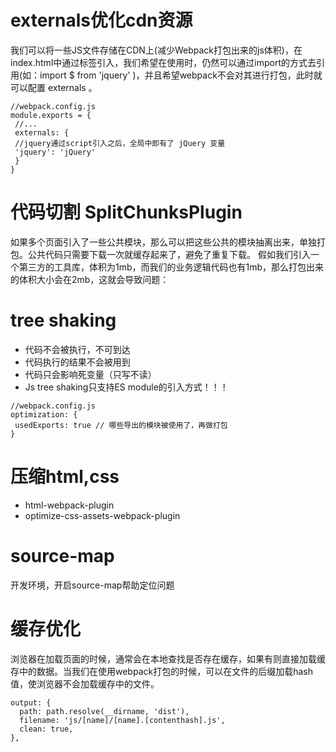 # externals优化cdn资源
我们可以将⼀些JS⽂件存储在CDN上(减少Webpack打包出来的js体积)，在index.html中通过标签引⼊，我们希望在使⽤时，仍然可以通过import的⽅式去引⽤(如：import $ from 'jquery' )，并且希望webpack不会对其进⾏打包，此时就可以配置 externals 。
```
//webpack.config.js
module.exports = {
 //...
 externals: {
 //jquery通过script引⼊之后，全局中即有了 jQuery 变量
 'jquery': 'jQuery'
 }
}
```

# 代码切割 SplitChunksPlugin
如果多个⻚⾯引⼊了⼀些公共模块，那么可以把这些公共的模块抽离出来，单独打包。公共代码只需要下载⼀次就缓存起来了，避免了重复下载。
假如我们引⼊⼀个第三⽅的⼯具库，体积为1mb，⽽我们的业务逻辑代码也有1mb，那么打包出来的体积⼤⼩会在2mb，这就会导致问题：

# tree shaking
- 代码不会被执⾏，不可到达
- 代码执⾏的结果不会被⽤到
- 代码只会影响死变量（只写不读）
- Js tree shaking只⽀持ES module的引⼊⽅式！！！

```
//webpack.config.js
optimization: {
 usedExports: true // 哪些导出的模块被使⽤了，再做打包
}
```

# 压缩html,css
- html-webpack-plugin
- optimize-css-assets-webpack-plugin

# source-map
开发环境，开启source-map帮助定位问题

# 缓存优化
浏览器在加载页面的时候，通常会在本地查找是否存在缓存，如果有则直接加载缓存中的数据。当我们在使用webpack打包的时候，可以在文件的后缀加载hash值，使浏览器不会加载缓存中的文件。
```
output: {
  path: path.resolve(__dirname, 'dist'),
  filename: 'js/[name]/[name].[contenthash].js',
  clean: true,
},
```
